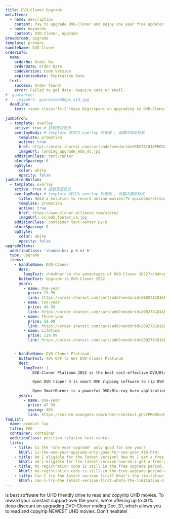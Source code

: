 ```yaml
---
title: DVD-Cloner Upgrade
metaItems:
  - name: description
    content: Pay to upgrade DVD-Cloner and enjoy one year free updates.
  - name: keywords
    content: DVD-Cloner, upgrade
breadcrumb: Upgrade
template: primary 
handleName: DVD-Cloner 
orderInfo:
  name:
    orderNo: Order No.
    orderDate: Order Date
    codeVersion: Code Version
    expirationDate: Expiration Date
  text:  
    success: Order found!
    error: Failed to get data! Require code or email.
#  guarantee:
#    imageUrl: guarantee300px_old.jpg
  deadline:
    text: <span class="fs-2">Save Big</span> on upgrading to DVD-Cloner 2022 till Dec. 31.
  
jumbotron:
  - template: overlay
    active: true # 控制是否显示
    overlayBody: # template 样式为 overlay 时有效 , 设置内容区样式
      template: promotion
      active: true
      href: https://order.shareit.com/cart/add?vendorid=200278181&PRODUCT[300863419]=1&affiliate=normalpromotion2020apr&ADD[300863419][ADDITIONAL1]=
      imageUrl: landing_upgrade_edm_dc.jpg
    additionClass: text-center
    blockSpacing: 0
    bgStyle:
      color: white
      opacity: false    
jumbotronBottom:
  - template: overlay
    active: true # 控制是否显示
    overlayBody: # template 样式为 overlay 时有效 , 设置内容区样式
      title: Need a solution to record online movies/TV episodes/streaming videos from DVR/VCR/STB? Get inspired now.
      template: promotion
      active: true
      href: https://www.cloner-alliance.com/store/
      imageUrl: oc_edm_footer_ca.jpg
    additionClass: container text-center py-6
    blockSpacing: 0
    bgStyle:
      color: white
      opacity: false        
upgradeItems:
  additionClass: 'shadow-box p-6 mt-6'
  type: upgrade
  items:
    - handleName: DVD-Cloner
      desc:
        longText: <h4>What're the advantages of DVD-Cloner 2022?</h4><p>This is a DVD-Cloner Must-Have version for Christmas and New Year! Worth every user to experience. All-New UI. Supporting a richer movie library and innovative functions!</p><ul><li>With DVD-Cloner 2022, you can get a software combination of DVD copy, DVD to MKV, Blu-ray copy, Blu-ray to MKV, UHD copy and UHD to MKV. It is very valuable and save you a lot.</li><li>Upgraded the copy module and supports Xmas Hit DVD/Blu-ray/4K UHD movies.</li><li>Compatible with Windows 11.</li><li>Updated the user interface.</li></ul>
      buttonText: Upgrade to DVD-Cloner 2022
      years:
        - name: One-year
          price: 29.99
          link: https://order.shareit.com/cart/add?vendorid=200278181&PRODUCT[300863414]=1&ADD[300863414][ADDITIONAL1]=      
        - name: Two-year
          price: 49.99
          link: https://order.shareit.com/cart/add?vendorid=200278181&PRODUCT[300863415]=1&ADD[300863415][ADDITIONAL1]=   
        - name: Three-year
          price: 59.99
          link: https://order.shareit.com/cart/add?vendorid=200278181&PRODUCT[300863416]=1&ADD[300863416][ADDITIONAL1]=     
        - name: Lifetime
          price: 119.99
          link: https://order.shareit.com/cart/add?vendorid=200278181&PRODUCT[300863419]=1&ADD[300863419][ADDITIONAL1]=  


    - handleName: DVD-Cloner Platinum
      buttonText: 40% OFF to Get DVD-Cloner Platinum
      desc:
        longText: | 
            DVD-Cloner Platinum 2022 is the best cost-effective DVD/Blu-ray copy/burn/ripping software, with all the features of DVD-Cloner 2022, Open DVD ripper and Open SmartBurner.

            Open DVD ripper 3 is smart DVD ripping software to rip DVD movies to most popular video and audio formats, such as AVI, MKV, WMV, 3GP, MP4, MOV, RM, etc.

            Open SmartBurner is a powerful DVD/Blu-ray burn application. It enables you to burn all video files even data files and audio files to a DVD/Blu-ray disc.    
      years:
        - name: One-year
          price: 47.99
          saving: 40%
          link: https://secure.avangate.com/order/checkout.php?PRODS=4537842&QTY=1&CART=1&COUPON=ssv23fahg   
faqList:
  name: product faq
  title: FAQ
  container: container
  additionClass: position-relative text-center
  lists:
    - title: Is the "one year upgrade" only good for one year?
      kbUrl: is-the-one-year-upgrade-only-good-for-one-year_416.html
    - title: Am I eligible for the latest version? How do I get a free upgrade?
      kbUrl: am-i-eligible-for-the-latest-version-how-do-i-get-a-free-upgrade_417.html
    - title: My registration code is still in the free upgrade period, why did your system want to charge me again?
      kbUrl: my-registration-code-is-still-in-the-free-upgrade-period-why-did-your-system-want-to-charge-me-again_421.html
    - title: Can I try the latest version first? What’s the limitation of the free trial version?
      kbUrl: can-i-try-the-latest-version-first-whats-the-limitation-of-the-free-trial-version_415.html              
---
```


**<item-info :handlename="handleName"></item-info>** is best software for UHD friendly drive to read and copy/rip UHD movies. To reward your constant support over the years, we're offering up to 40% deep discount on upgrading DVD-Cloner ending Dec. 31, which allows you to read and copy/rip NEWEST UHD movies. Don't hesitate!